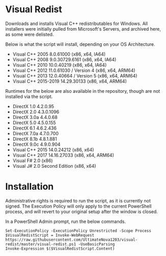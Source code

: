 # Visual Redist
Downloads and installs Visual C++ redistributables for Windows. All installers were initially pulled from Microsoft's Servers, and archived here, as some were delisted.

Below is what the script will install, depending on your OS Architecture.

  * Visual C++ 2005 8.0.61000 (x86, x64, IA64)
  * Visual C++ 2008 9.0.30729.6161 (x86, x64, IA64)
  * Visual C++ 2010 10.0.40219 (x86, x64, IA64)
  * Visual C++ 2012 11.0.61030 / Version 4  (x86, x64, ARM64)
  * Visual C++ 2013 12.0.40664 / Version 5 (x86, x64, ARM64)
  * Visual C++ 2015-2019 14.29.30133 (x86, x64, ARM64)

Runtimes for the below are also available in the repository, though are not installed via the script.

  * DirectX 1.0 4.2.0.95
  * DirectX 2.0 4.3.0.1096
  * DirectX 3.0a 4.4.0.68
  * DirectX 5.0 4.5.0.155
  * DirectX 6.1 4.6.2.436
  * DirectX 7.0a 4.7.0.700
  * DirectX 8.1b 4.8.1.881
  * DirectX 9.0c 4.9.0.904
  * Visual C++ 2015 14.0.24212 (x86, x64)
  * Visual C++ 2017 14.16.27033 (x86, x64, ARM64)
  * Visual F# 2.0 (x86)
  * Visual J# 2.0 Second Edition (x86, x64)

# Installation
Administrative rights is required to run the script, as it is currently not signed. The Execution Policy will only apply to the current PowerShell process, and will revert to your original setup after the window is closed.

In a PowerShell Admin prompt, run the below commands.
```
Set-ExecutionPolicy -ExecutionPolicy Unrestricted -Scope Process
$VisualRedistScript = Invoke-WebRequest https://raw.githubusercontent.com/UltimateNova1203/visual-redist/master/visual-redist.ps1 -UseBasicParsing
Invoke-Expression $($VisualRedistScript.Content)
```

